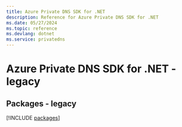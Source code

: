 ```yaml
---
title: Azure Private DNS SDK for .NET
description: Reference for Azure Private DNS SDK for .NET
ms.date: 05/27/2024
ms.topic: reference
ms.devlang: dotnet
ms.service: privatedns
---
```

# Azure Private DNS SDK for .NET - legacy
## Packages - legacy
[!INCLUDE [packages](private-dns-index.md)]